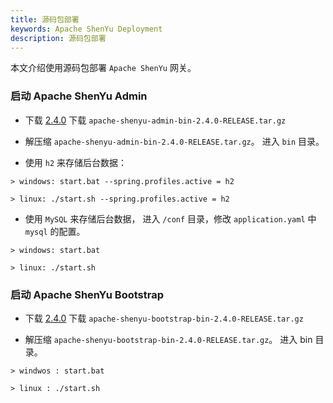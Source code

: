 ```yaml
---
title: 源码包部署
keywords: Apache ShenYu Deployment
description: 源码包部署
---
```


本文介绍使用源码包部署 `Apache ShenYu` 网关。


### 启动 Apache ShenYu Admin

* 下载 [2.4.0](https://github.com/apache/incubator-shenyu/releases/tag/2.4.0) 下载 `apache-shenyu-admin-bin-2.4.0-RELEASE.tar.gz`

* 解压缩 `apache-shenyu-admin-bin-2.4.0-RELEASE.tar.gz`。 进入 `bin` 目录。

* 使用 `h2` 来存储后台数据：

```
> windows: start.bat --spring.profiles.active = h2

> linux: ./start.sh --spring.profiles.active = h2
```

* 使用 `MySQL` 来存储后台数据， 进入 `/conf` 目录，修改 `application.yaml` 中 `mysql` 的配置。

```
> windows: start.bat 

> linux: ./start.sh 
```

### 启动 Apache ShenYu Bootstrap

* 下载 [2.4.0](https://github.com/apache/incubator-shenyu/releases/tag/2.4.0) 下载 `apache-shenyu-bootstrap-bin-2.4.0-RELEASE.tar.gz`

* 解压缩 `apache-shenyu-bootstrap-bin-2.4.0-RELEASE.tar.gz`。 进入 bin 目录。

```
> windwos : start.bat 

> linux : ./start.sh 
```









